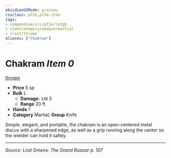 ```yaml
---
obsidianUIMode: preview
cssclass: pf2e,pf2e-item
tags:
- compendium/src/pf2e/lotgb
- item/category/weapon/martial
- trait/thrown
aliases: ["Chakram"]
---
```

# Chakram *Item 0*  
[thrown](thrown.md "Thrown Weapon Trait")  

- **Price** 5 sp
- **Bulk** L
  - **Damage**: `1d8` S
  - **Range** 20 ft.
- **Hands** 1
- **Category** Martial; **Group** Knife 

Simple, elegant, and portable, the chakram is an open-centered metal discus with a sharpened edge, as well as a grip running along the center so the wielder can hold it safely.


---
*Source: Lost Omens: The Grand Bazaar p. 107*